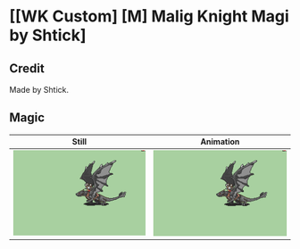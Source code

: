 # [\[WK Custom\] \[M\] Malig Knight Magi by Shtick]

## Credit

Made by Shtick.
	
## Magic

| Still | Animation |
| :---: | :-------: |
| ![Magic still](./Magic_000.png) | ![Magic animation](./Magic.gif) |
